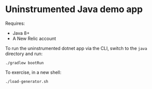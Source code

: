 # Uninstrumented Java demo app

Requires:

* Java 8+
* A New Relic account

To run the uninstrumented dotnet app via the CLI, switch to the `java` directory and run:

```shell
./gradlew bootRun
```

To exercise, in a new shell:
```shell
./load-generator.sh
```
